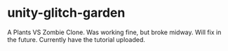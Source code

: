 # unity-glitch-garden
A Plants VS Zombie Clone.
Was working fine, but broke midway. Will fix in the future. Currently have the tutorial uploaded. 